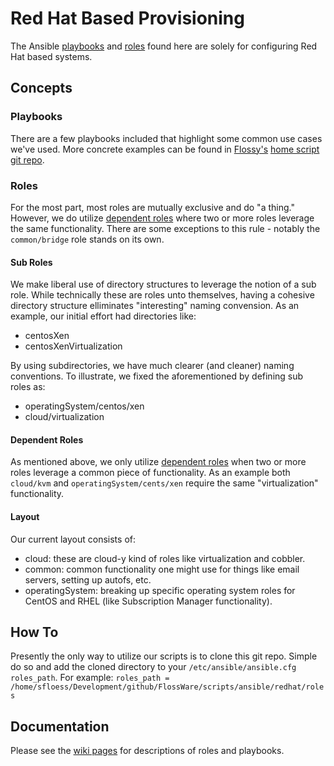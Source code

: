 # Red Hat Based Provisioning
The Ansible [playbooks](http://docs.ansible.com/ansible/playbooks.html) and [roles](http://docs.ansible.com/ansible/playbooks_roles.html#roles) found here are solely for configuring Red Hat based systems.

## Concepts

### Playbooks
There are a few playbooks included that highlight some common use cases we've used.  More concrete examples can be found in [Flossy's](https://github.com/sfloess) [home script git repo](https://github.com/sfloess/scripts/tree/master/ansible).

### Roles
For the most part, most roles are mutually exclusive and do "a thing."  However, we do utilize [dependent roles](http://docs.ansible.com/ansible/playbooks_roles.html#role-dependencies) where two or more roles leverage the same functionality.  There are some exceptions to this rule - notably the ```common/bridge``` role stands on its own.

#### Sub Roles
We make liberal use of directory structures to leverage the notion of a sub role.  While technically these are roles unto themselves, having a cohesive directory structure elliminates "interesting" naming convension.  As an example, our initial effort had directories like:
* centosXen
* centosXenVirtualization

By using subdirectories, we have much clearer (and cleaner) naming conventions.  To illustrate, we fixed the aforementioned by defining sub roles as:
* operatingSystem/centos/xen
* cloud/virtualization

#### Dependent Roles
As mentioned above, we only utilize [dependent roles](http://docs.ansible.com/ansible/playbooks_roles.html#role-dependencies) when two or more roles leverage a common piece of functionality.  As an example both ```cloud/kvm``` and ```operatingSystem/cents/xen``` require the same "virtualization" functionality.

#### Layout
Our current layout consists of:
* cloud: these are cloud-y kind of roles like virtualization and cobbler.
* common: common functionality one might use for things like email servers, setting up autofs, etc.
* operatingSystem: breaking up specific operating system roles for CentOS and RHEL (like Subscription Manager functionality).

## How To
Presently the only way to utilize our scripts is to clone this git repo.  Simple do so and add the cloned directory to your ```/etc/ansible/ansible.cfg``` ```roles_path```.  For example:  ```roles_path = /home/sfloess/Development/github/FlossWare/scripts/ansible/redhat/roles```

## Documentation
Please see the [wiki pages](https://github.com/FlossWare/scripts/wiki) for descriptions of roles and playbooks.